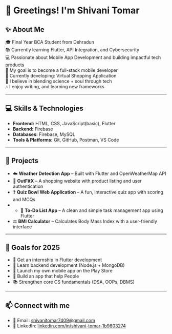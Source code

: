 # 👋 Greetings! I'm Shivani Tomar

## ✨ About Me

🎓 Final Year BCA Student from Dehradun  
📚 Currently learning Flutter, API Integration, and Cybersecurity  
💻 Passionate about Mobile App Development and building impactful tech products  
🎯 My goal is to become a full-stack mobile developer  
📝 Currently developing: Virtual Shopping Application  
🌙 I believe in blending science + soul through tech  
🎶 I enjoy writing, and learning new frameworks  

--------------------------------------------------------------------------------------

## 💻 Skills & Technologies

- **Frontend:** HTML, CSS, JavaScript(basic), Flutter  
- **Backend:** Firebase 
- **Databases:** Firebase, MySQL  
- **Tools & Platforms:** Git, GitHub, Postman, VS Code  
--------------------------------------------------------------------------------------

## 📌 Projects

- ☁️ **Weather Detection App** – Built with Flutter and OpenWeatherMap API    
- 🛒 **OutFitX** – A shopping website with product listing and user authentication  
- ❓ **Quiz Bowl Web Application** – A fun, interactive quiz app with scoring and MCQs
- - 📝 **To-Do List App** – A clean and simple task management app using Flutter  
- ⚖️ **BMI Calculator** – Calculates Body Mass Index with a user-friendly interface
--------------------------------------------------------------------------------------

## 🎯 Goals for 2025

- 🚀 Get an internship in Flutter development  
- 🧠 Learn backend development (Node.js + MongoDB)  
- 🌟 Launch my own mobile app on the Play Store  
- 💖 Build an app that help People 
- 📚 Strengthen core CS fundamentals (DSA, OOPs, DBMS)
--------------------------------------------------------------------------------------



## 📫 Connect with me

- 📧 Email: [shivanitomar7409@gmail.com](mailto:shivanitomar7409@gmail.com)  
- 💼 LinkedIn: [linkedin.com/in/shivani-tomar-1b9803274](https://www.linkedin.com/in/shivani-tomar-1b9803274)

